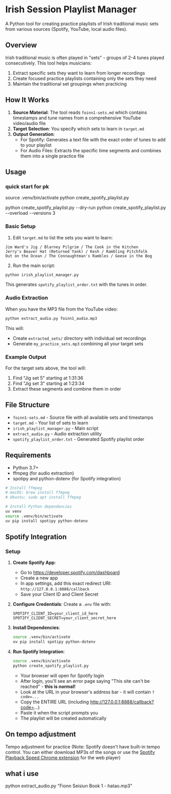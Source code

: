 # Irish Session Playlist Manager

A Python tool for creating practice playlists of Irish traditional music sets from various sources (Spotify, YouTube, local audio files).

## Overview

Irish traditional music is often played in "sets" - groups of 2-4 tunes played consecutively. This tool helps musicians:
1. Extract specific sets they want to learn from longer recordings
2. Create focused practice playlists containing only the sets they need
3. Maintain the traditional set groupings when practicing

## How It Works

1. **Source Material**: The tool reads `foinn1-sets.md` which contains timestamps and tune names from a comprehensive YouTube video/audio file
2. **Target Selection**: You specify which sets to learn in `target.md`
3. **Output Generation**:
   - For Spotify: Generates a text file with the exact order of tunes to add to your playlist
   - For Audio Files: Extracts the specific time segments and combines them into a single practice file

## Usage

### quick start for pk
<add your stuff to target.md>
source .venv/bin/activate
python create_spotify_playlist.py

python create_spotify_playlist.py --dry-run
python create_spotify_playlist.py --overload --versions 3


### Basic Setup

1. Edit `target.md` to list the sets you want to learn:
```
Jim Ward's Jig / Blarney Pilgrim / The Cook in the Kitchen
Jerry's Beaver Hat (Returned Yank) / Kesh / Rambling Pitchfolk
Out on the Ocean / The Connaughtman's Rambles / Geese in the Bog
```

2. Run the main script:
```bash
python irish_playlist_manager.py
```

This generates `spotify_playlist_order.txt` with the tunes in order.

### Audio Extraction

When you have the MP3 file from the YouTube video:

```bash
python extract_audio.py foinn1_audio.mp3
```

This will:
- Create `extracted_sets/` directory with individual set recordings
- Generate `my_practice_sets.mp3` combining all your target sets

### Example Output

For the target sets above, the tool will:
1. Find "Jig set 5" starting at 1:31:36
2. Find "Jig set 3" starting at 1:23:34
3. Extract these segments and combine them in order

## File Structure

- `foinn1-sets.md` - Source file with all available sets and timestamps
- `target.md` - Your list of sets to learn
- `irish_playlist_manager.py` - Main script
- `extract_audio.py` - Audio extraction utility
- `spotify_playlist_order.txt` - Generated Spotify playlist order

## Requirements

- Python 3.7+
- ffmpeg (for audio extraction)
- spotipy and python-dotenv (for Spotify integration)

```bash
# Install ffmpeg
# macOS: brew install ffmpeg
# Ubuntu: sudo apt install ffmpeg

# Install Python dependencies
uv venv
source .venv/bin/activate
uv pip install spotipy python-dotenv
```

## Spotify Integration

### Setup

1. **Create Spotify App**: 
   - Go to https://developer.spotify.com/dashboard
   - Create a new app
   - In app settings, add this exact redirect URI: `http://127.0.0.1:8888/callback`
   - Save your Client ID and Client Secret

2. **Configure Credentials**:
   Create a `.env` file with:
   ```
   SPOTIFY_CLIENT_ID=your_client_id_here
   SPOTIFY_CLIENT_SECRET=your_client_secret_here
   ```

3. **Install Dependencies**:
   ```bash
   source .venv/bin/activate
   uv pip install spotipy python-dotenv
   ```

4. **Run Spotify Integration**:
   ```bash
   source .venv/bin/activate
   python create_spotify_playlist.py
   ```

   - Your browser will open for Spotify login
   - After login, you'll see an error page saying "This site can't be reached" - **this is normal!**
   - Look at the URL in your browser's address bar - it will contain `?code=...`
   - Copy the ENTIRE URL (including http://127.0.0.1:8888/callback?code=...)
   - Paste it when the script prompts you
   - The playlist will be created automatically

## On tempo adjustment

Tempo adjustment for practice (Note: Spotify doesn't have built-in tempo control. You can either download MP3s of the songs or use the [Spotify Playback Speed Chrome extension](https://chromewebstore.google.com/detail/spotify-playback-speed/bgehnoihoklmofgehcefiaicdcdgppck) for the web player)


## what i use

python extract_audio.py "Fionn Seisiun Book 1 - hatao.mp3"